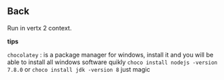 ## Back
Run in vertx 2 context.

**tips**

```chocolatey``` : is a package manager for windows, install it and you will be able to install all windows software quikly ```choco install nodejs -version 7.8.0``` or ```choco install jdk -version 8``` just magic
